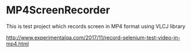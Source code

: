 # MP4ScreenRecorder

This is test project which records screen in MP4 format using VLCJ library

http://www.experimentalqa.com/2017/11/record-selenium-test-video-in-mp4.html
